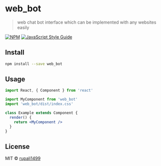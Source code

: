 # web_bot

> web chat bot interface which can be implemented with any websites easily

[![NPM](https://img.shields.io/npm/v/web_bot.svg)](https://www.npmjs.com/package/web_bot) [![JavaScript Style Guide](https://img.shields.io/badge/code_style-standard-brightgreen.svg)](https://standardjs.com)

## Install

```bash
npm install --save web_bot
```

## Usage

```jsx
import React, { Component } from 'react'

import MyComponent from 'web_bot'
import 'web_bot/dist/index.css'

class Example extends Component {
  render() {
    return <MyComponent />
  }
}
```

## License

MIT © [rupali1499](https://github.com/rupali1499)
